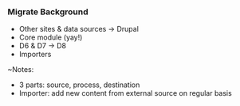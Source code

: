 ### Migrate Background

* Other sites & data sources -> Drupal
* Core module (yay!)
* D6 & D7 -> D8
* Importers

~Notes:

* 3 parts: source, process, destination
* Importer: add new content from external source on regular basis
